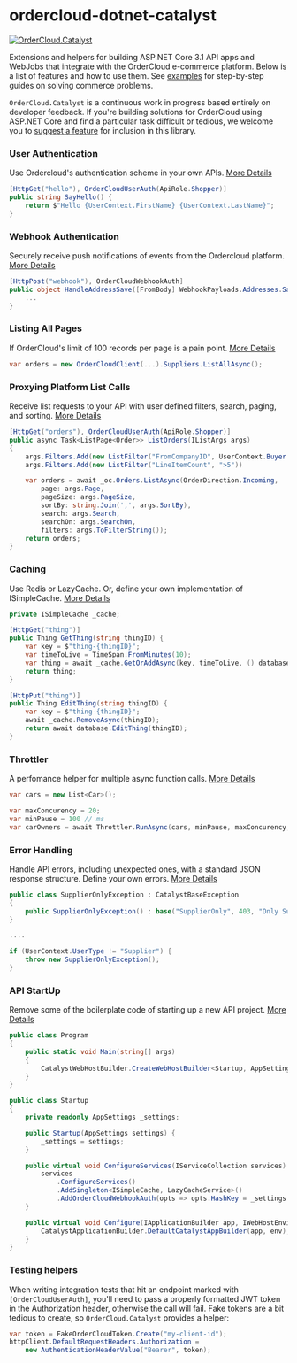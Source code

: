 # ordercloud-dotnet-catalyst

[![OrderCloud.Catalyst](https://img.shields.io/nuget/v/OrderCloud.AzureApp.svg?maxAge=3600)](https://www.nuget.org/packages/OrderCloud.AzureApp/)

Extensions and helpers for building ASP.NET Core 3.1 API apps and WebJobs that integrate with the OrderCloud e-commerce platform. Below is a list of features and how to use them. See [examples](https://github.com/ordercloud-api/dotnet-catalyst-examples) for step-by-step guides on solving commerce problems. 

`OrderCloud.Catalyst` is a continuous work in progress based entirely on developer feedback. If you're building solutions for OrderCloud using ASP.NET Core and find a particular task difficult or tedious, we welcome you to [suggest a feature](https://github.com/ordercloud-api/ordercloud-dotnet-catalyst/issues/new) for inclusion in this library. 

### User Authentication

Use Ordercloud's authentication scheme in your own APIs. [More Details](https://github.com/ordercloud-api/ordercloud-dotnet-catalyst/tree/dev/library/OrderCloud.Catalyst/Auth/UserAuth)

```c#
[HttpGet("hello"), OrderCloudUserAuth(ApiRole.Shopper)]
public string SayHello() {
    return $"Hello {UserContext.FirstName} {UserContext.LastName}";  
}
```

### Webhook Authentication 

Securely receive push notifications of events from the Ordercloud platform. [More Details](https://github.com/ordercloud-api/ordercloud-dotnet-catalyst/tree/dev/library/OrderCloud.Catalyst/Auth/WebhookAuth)

```c#
[HttpPost("webhook"), OrderCloudWebhookAuth]
public object HandleAddressSave([FromBody] WebhookPayloads.Addresses.Save<MyConfigData> payload) {
    ...
}
```

### Listing All Pages

If OrderCloud's limit of 100 records per page is a pain point. [More Details](./library/OrderCloud.Catalyst/DataMovement/ListAllAsync)

```c#
var orders = new OrderCloudClient(...).Suppliers.ListAllAsync();
```

### Proxying Platform List Calls

Receive list requests to your API with user defined filters, search, paging, and sorting. [More Details](https://github.com/ordercloud-api/ordercloud-dotnet-catalyst/tree/dev/library/OrderCloud.Catalyst/Models/ListOptions)

```c#
[HttpGet("orders"), OrderCloudUserAuth(ApiRole.Shopper)]
public async Task<ListPage<Order>> ListOrders(IListArgs args)
{
    args.Filters.Add(new ListFilter("FromCompanyID", UserContext.Buyer.ID))
    args.Filters.Add(new ListFilter("LineItemCount", ">5"))

    var orders = await _oc.Orders.ListAsync(OrderDirection.Incoming,
        page: args.Page,
        pageSize: args.PageSize,
        sortBy: string.Join(',', args.SortBy),
        search: args.Search,
        searchOn: args.SearchOn,
        filters: args.ToFilterString());
    return orders;
}
```

### Caching 

Use Redis or LazyCache. Or, define your own implementation of ISimpleCache. [More Details](https://github.com/ordercloud-api/ordercloud-dotnet-catalyst/tree/dev/library/OrderCloud.Catalyst/DataMovement/Caching) 

```c#
private ISimpleCache _cache;

[HttpGet("thing")]
public Thing GetThing(string thingID) {
    var key = $"thing-{thingID}";
    var timeToLive = TimeSpan.FromMinutes(10);
    var thing = await _cache.GetOrAddAsync(key, timeToLive, () database.GetThing(thingID));
    return thing;
}

[HttpPut("thing")]
public Thing EditThing(string thingID) {
    var key = $"thing-{thingID}";
    await _cache.RemoveAsync(thingID);
    return await database.EditThing(thingID);
}
```

### Throttler 

A perfomance helper for multiple async function calls. [More Details](https://github.com/ordercloud-api/ordercloud-dotnet-catalyst/tree/dev/library/OrderCloud.Catalyst/DataMovement/Throttler)

```c# 
var cars = new List<Car>();

var maxConcurency = 20;
var minPause = 100 // ms
var carOwners = await Throttler.RunAsync(cars, minPause, maxConcurency, car => apiClient.GetCarOwner(car.ID);
```

### Error Handling  

Handle API errors, including unexpected ones, with a standard JSON response structure. Define your own errors. [More Details](https://github.com/ordercloud-api/ordercloud-dotnet-catalyst/tree/dev/library/OrderCloud.Catalyst/Errors)

```c#
public class SupplierOnlyException : CatalystBaseException
{
    public SupplierOnlyException() : base("SupplierOnly", 403, "Only Supplier users may perform this action.") { }
}

....

if (UserContext.UserType != "Supplier") {
    throw new SupplierOnlyException();
}
```

### API StartUp

Remove some of the boilerplate code of starting up a new API project. [More Details](https://github.com/ordercloud-api/ordercloud-dotnet-catalyst/tree/dev/library/OrderCloud.Catalyst/Startup)

```c#
public class Program
{
    public static void Main(string[] args)
    {
        CatalystWebHostBuilder.CreateWebHostBuilder<Startup, AppSettings>(args).Build().Run();
    }
}

public class Startup
{
    private readonly AppSettings _settings;

    public Startup(AppSettings settings) {
        _settings = settings;
    }

    public virtual void ConfigureServices(IServiceCollection services) {
        services
            .ConfigureServices()
            .AddSingleton<ISimpleCache, LazyCacheService>()
            .AddOrderCloudWebhookAuth(opts => opts.HashKey = _settings.OrderCloudSettings.WebhookHashKey)
    }

    public virtual void Configure(IApplicationBuilder app, IWebHostEnvironment env) {
        CatalystApplicationBuilder.DefaultCatalystAppBuilder(app, env);
    }
}
```

### Testing helpers

When writing integration tests that hit an endpoint marked with `[OrderCloudUserAuth]`, you'll need to pass a properly formatted JWT token in the Authorization header, otherwise the call will fail. Fake tokens are a bit tedious to create, so `OrderCloud.Catalyst` provides a helper: 

```c#
var token = FakeOrderCloudToken.Create("my-client-id");
httpClient.DefaultRequestHeaders.Authorization =
    new AuthenticationHeaderValue("Bearer", token);
```